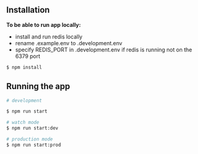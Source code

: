 ## Installation

**To be able to run app locally:**

- install and run redis locally
- rename .example.env to .development.env
- specify REDIS_PORT in .development.env if redis is running not on the 6379 port

```bash
$ npm install
```

## Running the app

```bash
# development

$ npm run start

# watch mode
$ npm run start:dev

# production mode
$ npm run start:prod
```
